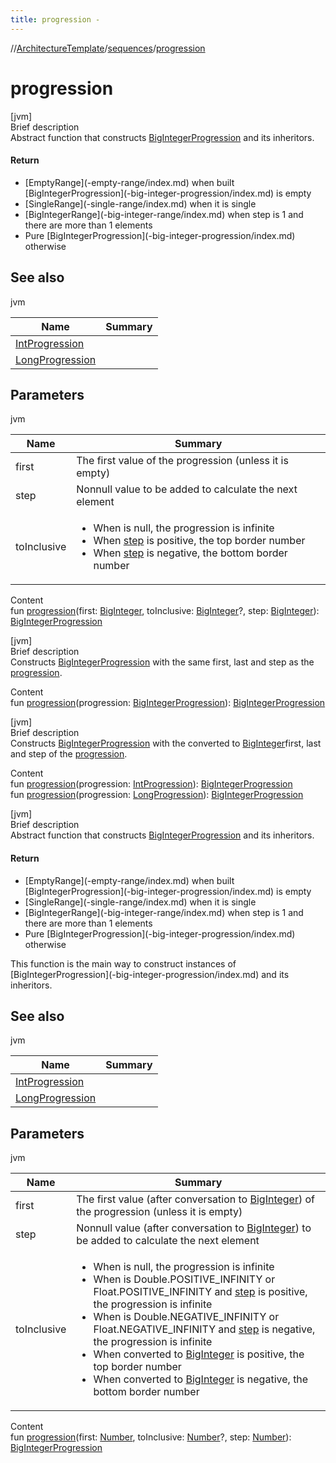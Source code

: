 ```yaml
---
title: progression -
---
```

//[ArchitectureTemplate](../index.md)/[sequences](index.md)/[progression](progression.md)



# progression  
[jvm]  
Brief description  
Abstract function that constructs [BigIntegerProgression](-big-integer-progression/index.md) and its inheritors.  
  


#### Return  
<ul><li>[EmptyRange](-empty-range/index.md) when built [BigIntegerProgression](-big-integer-progression/index.md) is empty</li><li>[SingleRange](-single-range/index.md) when it is single</li><li>[BigIntegerRange](-big-integer-range/index.md) when step is 1 and there are more than 1 elements</li><li>Pure [BigIntegerProgression](-big-integer-progression/index.md) otherwise</li></ul>  
  


## See also  
  
jvm  
  
|  Name|  Summary| 
|---|---|
| [IntProgression](https://kotlinlang.org/api/latest/jvm/stdlib/kotlin.ranges/-int-progression/index.html)| 
| [LongProgression](https://kotlinlang.org/api/latest/jvm/stdlib/kotlin.ranges/-long-progression/index.html)| 
  


## Parameters  
  
jvm  
  
|  Name|  Summary| 
|---|---|
| first| The first value of the progression (unless it is empty)
| step| Nonnull value to be added to calculate the next element
| toInclusive| <ul><li>When is null, the progression is infinite</li><li>When [step]() is positive, the top border number</li><li>When [step]() is negative, the bottom border number</li></ul>
  
  
Content  
fun [progression](progression.md)(first: [BigInteger](https://docs.oracle.com/javase/8/docs/api/java/math/BigInteger.html), toInclusive: [BigInteger](https://docs.oracle.com/javase/8/docs/api/java/math/BigInteger.html)?, step: [BigInteger](https://docs.oracle.com/javase/8/docs/api/java/math/BigInteger.html)): [BigIntegerProgression](-big-integer-progression/index.md)  


[jvm]  
Brief description  
Constructs [BigIntegerProgression](-big-integer-progression/index.md) with the same first, last and step as the [progression]().  
  
  
Content  
fun [progression](progression.md)(progression: [BigIntegerProgression](-big-integer-progression/index.md)): [BigIntegerProgression](-big-integer-progression/index.md)  


[jvm]  
Brief description  
Constructs [BigIntegerProgression](-big-integer-progression/index.md) with the converted to [BigInteger](https://docs.oracle.com/javase/8/docs/api/java/math/BigInteger.html)first, last and step of the [progression]().  
  
  
Content  
fun [progression](progression.md)(progression: [IntProgression](https://kotlinlang.org/api/latest/jvm/stdlib/kotlin.ranges/-int-progression/index.html)): [BigIntegerProgression](-big-integer-progression/index.md)  
fun [progression](progression.md)(progression: [LongProgression](https://kotlinlang.org/api/latest/jvm/stdlib/kotlin.ranges/-long-progression/index.html)): [BigIntegerProgression](-big-integer-progression/index.md)  


[jvm]  
Brief description  
Abstract function that constructs [BigIntegerProgression](-big-integer-progression/index.md) and its inheritors.  
  


#### Return  
<ul><li>[EmptyRange](-empty-range/index.md) when built [BigIntegerProgression](-big-integer-progression/index.md) is empty</li><li>[SingleRange](-single-range/index.md) when it is single</li><li>[BigIntegerRange](-big-integer-range/index.md) when step is 1 and there are more than 1 elements</li><li>Pure [BigIntegerProgression](-big-integer-progression/index.md) otherwise</li></ul>This function is the main way to construct instances of [BigIntegerProgression](-big-integer-progression/index.md) and its inheritors.  
  


## See also  
  
jvm  
  
|  Name|  Summary| 
|---|---|
| [IntProgression](https://kotlinlang.org/api/latest/jvm/stdlib/kotlin.ranges/-int-progression/index.html)| 
| [LongProgression](https://kotlinlang.org/api/latest/jvm/stdlib/kotlin.ranges/-long-progression/index.html)| 
  


## Parameters  
  
jvm  
  
|  Name|  Summary| 
|---|---|
| first| The first value (after conversation to [BigInteger](https://docs.oracle.com/javase/8/docs/api/java/math/BigInteger.html)) of the progression (unless it is empty)
| step| Nonnull value (after conversation to [BigInteger](https://docs.oracle.com/javase/8/docs/api/java/math/BigInteger.html)) to be added to calculate the next element
| toInclusive| <ul><li>When is null, the progression is infinite</li><li>When is Double.POSITIVE_INFINITY or Float.POSITIVE_INFINITY and [step]() is positive, the progression is infinite</li><li>When is Double.NEGATIVE_INFINITY or Float.NEGATIVE_INFINITY and [step]() is negative, the progression is infinite</li><li>When converted to [BigInteger]() is positive, the top border number</li><li>When converted to [BigInteger]() is negative, the bottom border number</li></ul>
  
  
Content  
fun [progression](progression.md)(first: [Number](https://kotlinlang.org/api/latest/jvm/stdlib/kotlin/-number/index.html), toInclusive: [Number](https://kotlinlang.org/api/latest/jvm/stdlib/kotlin/-number/index.html)?, step: [Number](https://kotlinlang.org/api/latest/jvm/stdlib/kotlin/-number/index.html)): [BigIntegerProgression](-big-integer-progression/index.md)  



